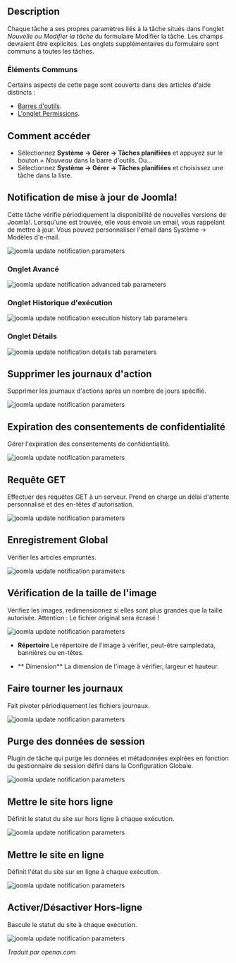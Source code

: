 <!-- Filename: Help5.x:Scheduled_Tasks:_Edit / Display title: Modifier la tâche -->

## Description

Chaque tâche a ses propres paramètres liés à la tâche situés dans l'onglet *Nouvelle ou Modifier la tâche* du formulaire Modifier la tâche. Les champs devraient être explicites. Les onglets supplémentaires du formulaire sont communs à toutes les tâches.

### Éléments Communs

Certains aspects de cette page sont couverts dans des articles d'aide distincts :

* [Barres d'outils](jdocmanual?article=help/common-elements/toolbars).
* [L'onglet Permissions](jdocmanual?article=help/common-elements/edit-permissions).

## Comment accéder

- Sélectionnez **Système → Gérer → Tâches planifiées** et appuyez sur le bouton *+ Nouveau* dans la barre d'outils. Ou...
- Sélectionnez **Système → Gérer → Tâches planifiées** et choisissez une tâche dans la liste.

## Notification de mise à jour de Joomla!

Cette tâche vérifie périodiquement la disponibilité de nouvelles versions de Joomla!. Lorsqu'une est trouvée, elle vous envoie un email, vous rappelant de mettre à jour. Vous pouvez personnaliser l'email dans Système → Modèles d'e-mail.

![joomla update notification parameters](../../../fr/images/maintenance/scheduled-tasks-types-joomla-update-notofication.png)

### Onglet Avancé

![joomla update notification advanced tab parameters](../../../fr/images/maintenance/scheduled-tasks-types-advanced-tab.png)

### Onglet Historique d'exécution

![joomla update notification execution history tab parameters](../../../fr/images/maintenance/scheduled-tasks-types-exec-history-tab.png)

### Onglet Détails

![joomla update notification details tab parameters](../../../fr/images/maintenance/scheduled-tasks-types-details-tab.png)

## Supprimer les journaux d'action

Supprimer les journaux d'actions après un nombre de jours spécifié.

![joomla update notification parameters](../../../fr/images/maintenance/scheduled-tasks-types-delete-action-logs.png)

## Expiration des consentements de confidentialité

Gérer l'expiration des consentements de confidentialité.

![joomla update notification parameters](../../../fr/images/maintenance/scheduled-tasks-types-privacy-consent.png)

## Requête GET

Effectuer des requêtes GET à un serveur. Prend en charge un délai d'attente personnalisé et des en-têtes d'autorisation.

![joomla update notification parameters](../../../fr/images/maintenance/scheduled-tasks-types-get-request.png)

## Enregistrement Global

Vérifier les articles empruntés.

![joomla update notification parameters](../../../fr/images/maintenance/scheduled-tasks-types-global-check-in.png)

## Vérification de la taille de l'image

Vérifiez les images, redimensionnez si elles sont plus grandes que la taille autorisée. Attention : Le fichier original sera écrasé !

![joomla update notification parameters](../../../fr/images/maintenance/scheduled-tasks-types-image-size-check.png)

- **Répertoire** Le répertoire de l'image à vérifier, peut-être sampledata, bannières ou en-têtes.

- ** Dimension** La dimension de l'image à vérifier, largeur et hauteur.

## Faire tourner les journaux

Fait pivoter périodiquement les fichiers journaux.

![joomla update notification parameters](../../../fr/images/maintenance/scheduled-tasks-types-rotate-logs.png)

## Purge des données de session

Plugin de tâche qui purge les données et métadonnées expirées en fonction du gestionnaire de session défini dans la Configuration Globale.

![joomla update notification parameters](../../../fr/images/maintenance/scheduled-tasks-types-session-data-purge.png)

## Mettre le site hors ligne

Définit le statut du site sur hors ligne à chaque exécution.

![joomla update notification parameters](../../../fr/images/maintenance/scheduled-tasks-types-set-site-offline.png)

## Mettre le site en ligne

Définit l'état du site sur en ligne à chaque exécution.

![joomla update notification parameters](../../../fr/images/maintenance/scheduled-tasks-types-set-site-online.png)

## Activer/Désactiver Hors-ligne

Bascule le statut du site à chaque exécution.

![joomla update notification parameters](../../../fr/images/maintenance/scheduled-tasks-types-toggle-offline.png)

*Traduit par openai.com*

